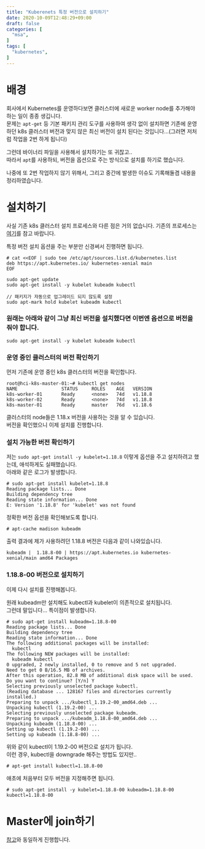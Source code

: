 ```yaml
---
title: "Kuberenets 특정 버전으로 설치하기"
date: 2020-10-09T12:48:29+09:00
draft: false
categories: [
  "msa",
]
tags: [
  "kubernetes",
]
---
```


# 배경
회사에서 Kubernetes를 운영하다보면 클러스터에 새로운 worker node를 추가해야하는 일이 종종 생깁니다.  
문제는 `apt-get` 등 기본 패키지 관리 도구를 사용하여 생각 없이 설치하면 기존에 운영하던 k8s 클러스터 버전과 맞지 않은 최신 버전이 설치 된다는 것입니다...(그러면 저처럼 작업을 2번 하게 됩니다)

그런데 바이너리 파일을 사용해서 설치하기는 또 귀찮고..  
따라서 `apt`를 사용하되, 버전을 옵션으로 주는 방식으로 설치를 하기로 했습니다.  

나중에 또 2번 작업하지 않기 위해서, 그리고 중간에 발생한 이슈도 기록해둘겸 내용을 정리하였습니다.

# 설치하기
사실 기존 k8s 클러스터 설치 프로세스와 다른 점은 거의 없습니다.
기존의 프로세스는 [여기](https://healinyoon.github.io/2020/09/20200828_install_kubernetes_cluster_ubuntu/)를 참고 바랍니다.

특정 버전 설치 옵션을 주는 부분만 신경써서 진행하면 됩니다.
```
# cat <<EOF | sudo tee /etc/apt/sources.list.d/kubernetes.list
deb https://apt.kubernetes.io/ kubernetes-xenial main
EOF

sudo apt-get update
sudo apt-get install -y kubelet kubeadm kubectl

// 패키지가 자동으로 업그레이드 되지 않도록 설정
sudo apt-mark hold kubelet kubeadm kubectl
```

### 원래는 아래와 같이 그냥 최신 버전을 설치했다면 이번엔 옵션으로 버전을 줘야 합니다.
```
sudo apt-get install -y kubelet kubeadm kubectl
```

### 운영 중인 클러스터의 버전 확인하기
먼저 기존에 운영 중인 k8s 클러스터의 버전을 확인합니다.

```
root@hci-k8s-master-01:~# kubectl get nodes
NAME                STATUS     ROLES    AGE   VERSION
k8s-worker-01       Ready      <none>   74d   v1.18.8
k8s-worker-02       Ready      <none>   74d   v1.18.8
k8s-master-01       Ready      master   76d   v1.18.6
```

클러스터의 node들은 1.18.x 버전을 사용하는 것을 알 수 있습니다.  
버전을 확인했으니 이제 설치를 진행합니다.

### 설치 가능한 버전 확인하기
저는 `sudo apt-get install -y kubelet=1.18.8` 이렇게 옵션을 주고 설치하려고 했는데, 애석하게도 실패했습니다.  
아래와 같은 로그가 발생합니다.

```
# sudo apt-get install kubelet=1.18.8
Reading package lists... Done
Building dependency tree
Reading state information... Done
E: Version '1.18.8' for 'kubelet' was not found
```

정확한 버전 옵션을 확인해보도록 합니다.
```
# apt-cache madison kubeadm
```

출력 결과에 제가 사용하려던 1.18.8 버전은 다음과 같이 나와있습니다.
```
kubeadm |  1.18.8-00 | https://apt.kubernetes.io kubernetes-xenial/main amd64 Packages
```

### 1.18.8-00 버전으로 설치하기
이제 다시 설치를 진행해봅니다.

원래 kubeadm만 설치해도 kubectl과 kubelet이 의존적으로 설치됩니다.  
그런데 말입니다... 특이점이 발생합니다.

```
# sudo apt-get install kubeadm=1.18.8-00
Reading package lists... Done
Building dependency tree
Reading state information... Done
The following additional packages will be installed:
  kubectl
The following NEW packages will be installed:
  kubeadm kubectl
0 upgraded, 2 newly installed, 0 to remove and 5 not upgraded.
Need to get 0 B/16.5 MB of archives.
After this operation, 82.8 MB of additional disk space will be used.
Do you want to continue? [Y/n] Y
Selecting previously unselected package kubectl.
(Reading database ... 128167 files and directories currently installed.)
Preparing to unpack .../kubectl_1.19.2-00_amd64.deb ...
Unpacking kubectl (1.19.2-00) ...
Selecting previously unselected package kubeadm.
Preparing to unpack .../kubeadm_1.18.8-00_amd64.deb ...
Unpacking kubeadm (1.18.8-00) ...
Setting up kubectl (1.19.2-00) ...
Setting up kubeadm (1.18.8-00) ...
```

위와 같이 kubectl이 1.19.2-00 버전으로 설치가 됩니다.   
이런 경우, kubectl을 downgrade 해주는 방법도 있지만..
```
# apt-get install kubectl=1.18.8-00
```

애초에 처음부터 모두 버전을 지정해주면 됩니다.
```
# sudo apt-get install -y kubelet=1.18.8-00 kubeadm=1.18.8-00 kubectl=1.18.8-00
```

# Master에 join하기
[참고](https://stackoverflow.com/questions/51126164/how-do-i-find-the-join-command-for-kubeadm-on-the-master)와 동일하게 진행합니다.